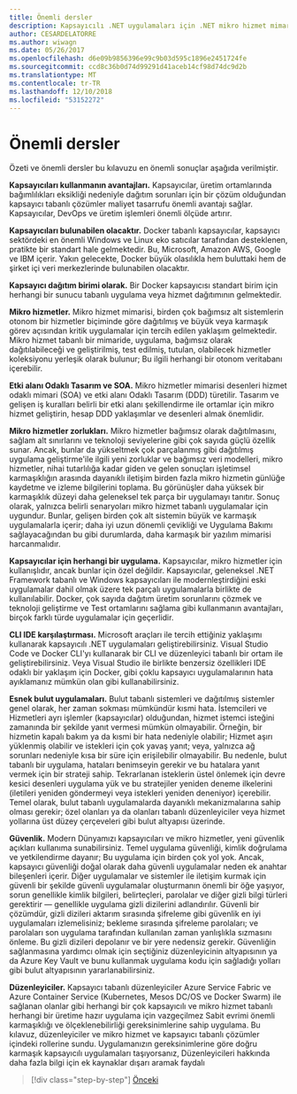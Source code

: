 ```yaml
---
title: Önemli dersler
description: Kapsayıcılı .NET uygulamaları için .NET mikro hizmet mimarisi | önemli dersler
author: CESARDELATORRE
ms.author: wiwagn
ms.date: 05/26/2017
ms.openlocfilehash: d6e09b9856396e99c9b03d595c1896e2451724fe
ms.sourcegitcommit: ccd8c36b0d74d99291d41aceb14cf98d74dc9d2b
ms.translationtype: MT
ms.contentlocale: tr-TR
ms.lasthandoff: 12/10/2018
ms.locfileid: "53152272"
---
```

# <a name="key-takeaways"></a>Önemli dersler

Özeti ve önemli dersler bu kılavuzu en önemli sonuçlar aşağıda verilmiştir.

**Kapsayıcıları kullanmanın avantajları.** Kapsayıcılar, üretim ortamlarında bağımlılıkları eksikliği nedeniyle dağıtım sorunları için bir çözüm olduğundan kapsayıcı tabanlı çözümler maliyet tasarrufu önemli avantajı sağlar. Kapsayıcılar, DevOps ve üretim işlemleri önemli ölçüde artırır.

**Kapsayıcıları bulunabilen olacaktır.** Docker tabanlı kapsayıcılar, kapsayıcı sektördeki en önemli Windows ve Linux eko satıcılar tarafından desteklenen, pratikte bir standart hale gelmektedir. Bu, Microsoft, Amazon AWS, Google ve IBM içerir. Yakın gelecekte, Docker büyük olasılıkla hem buluttaki hem de şirket içi veri merkezlerinde bulunabilen olacaktır.

**Kapsayıcı dağıtım birimi olarak.** Bir Docker kapsayıcısı standart birim için herhangi bir sunucu tabanlı uygulama veya hizmet dağıtımının gelmektedir.

**Mikro hizmetler.** Mikro hizmet mimarisi, birden çok bağımsız alt sistemlerin otonom bir hizmetler biçiminde göre dağıtılmış ve büyük veya karmaşık görev açısından kritik uygulamalar için tercih edilen yaklaşım gelmektedir. Mikro hizmet tabanlı bir mimaride, uygulama, bağımsız olarak dağıtılabileceği ve geliştirilmiş, test edilmiş, tutulan, olabilecek hizmetler koleksiyonu yerleşik olarak bulunur; Bu ilgili herhangi bir otonom veritabanı içerebilir.

**Etki alanı Odaklı Tasarım ve SOA.** Mikro hizmetler mimarisi desenleri hizmet odaklı mimari (SOA) ve etki alanı Odaklı Tasarım (DDD) türetilir. Tasarım ve gelişen iş kuralları belirli bir etki alanı şekillendirme ile ortamlar için mikro hizmet geliştirin, hesap DDD yaklaşımlar ve desenleri almak önemlidir.

**Mikro hizmetler zorlukları.** Mikro hizmetler bağımsız olarak dağıtılmasını, sağlam alt sınırlarını ve teknoloji seviyelerine gibi çok sayıda güçlü özellik sunar. Ancak, bunlar da yükseltmek çok parçalanmış gibi dağıtılmış uygulama geliştirme'ile ilgili yeni zorluklar ve bağımsız veri modelleri, mikro hizmetler, nihai tutarlılığa kadar giden ve gelen sonuçları işletimsel karmaşıklığın arasında dayanıklı iletişim birden fazla mikro hizmetin günlüğe kaydetme ve izleme bilgilerini toplama. Bu görünüşler daha yüksek bir karmaşıklık düzeyi daha geleneksel tek parça bir uygulamayı tanıtır. Sonuç olarak, yalnızca belirli senaryoları mikro hizmet tabanlı uygulamalar için uygundur. Bunlar, gelişen birden çok alt sistemin büyük ve karmaşık uygulamalarla içerir; daha iyi uzun dönemli çevikliği ve Uygulama Bakımı sağlayacağından bu gibi durumlarda, daha karmaşık bir yazılım mimarisi harcanmalıdır.

**Kapsayıcılar için herhangi bir uygulama.** Kapsayıcılar, mikro hizmetler için kullanışlıdır, ancak bunlar için özel değildir. Kapsayıcılar, geleneksel .NET Framework tabanlı ve Windows kapsayıcıları ile modernleştirdiğini eski uygulamalar dahil olmak üzere tek parçalı uygulamalarla birlikte de kullanılabilir. Docker, çok sayıda dağıtım üretim sorunlarını çözmek ve teknoloji geliştirme ve Test ortamlarını sağlama gibi kullanmanın avantajları, birçok farklı türde uygulamalar için geçerlidir.

**CLI IDE karşılaştırması.** Microsoft araçları ile tercih ettiğiniz yaklaşımı kullanarak kapsayıcılı .NET uygulamaları geliştirebilirsiniz. Visual Studio Code ve Docker CLI'yı kullanarak bir CLI ve düzenleyici tabanlı bir ortam ile geliştirebilirsiniz. Veya Visual Studio ile birlikte benzersiz özellikleri IDE odaklı bir yaklaşım için Docker, gibi çoklu kapsayıcı uygulamalarının hata ayıklamanız mümkün olan gibi kullanabilirsiniz.

**Esnek bulut uygulamaları.** Bulut tabanlı sistemleri ve dağıtılmış sistemler genel olarak, her zaman sokması mümkündür kısmi hata. İstemcileri ve Hizmetleri ayrı işlemler (kapsayıcılar) olduğundan, hizmet istemci isteğini zamanında bir şekilde yanıt vermesi mümkün olmayabilir. Örneğin, bir hizmetin kapalı bakım ya da kısmi bir hata nedeniyle olabilir; Hizmet aşırı yüklenmiş olabilir ve istekleri için çok yavaş yanıt; veya, yalnızca ağ sorunları nedeniyle kısa bir süre için erişilebilir olmayabilir. Bu nedenle, bulut tabanlı bir uygulama, hataları benimseyin gerekir ve bu hatalara yanıt vermek için bir strateji sahip. Tekrarlanan isteklerin üstel önlemek için devre kesici desenleri uygulama yük ve bu stratejiler yeniden deneme ilkelerini (iletileri yeniden göndermeyi veya istekleri yeniden deneniyor) içerebilir. Temel olarak, bulut tabanlı uygulamalarda dayanıklı mekanizmalarına sahip olması gerekir; özel olanları ya da olanları tabanlı düzenleyiciler veya hizmet yollarına üst düzey çerçeveleri gibi bulut altyapısı üzerinde.

**Güvenlik.** Modern Dünyamızı kapsayıcıları ve mikro hizmetler, yeni güvenlik açıkları kullanıma sunabilirsiniz. Temel uygulama güvenliği, kimlik doğrulama ve yetkilendirme dayanır; Bu uygulama için birden çok yol yok. Ancak, kapsayıcı güvenliği doğal olarak daha güvenli uygulamalar neden ek anahtar bileşenleri içerir. Diğer uygulamalar ve sistemler ile iletişim kurmak için güvenli bir şekilde güvenli uygulamalar oluşturmanın önemli bir öğe yaşıyor, sorun genellikle kimlik bilgileri, belirteçleri, parolalar ve diğer gizli bilgi türleri gerektirir — genellikle uygulama gizli dizilerini adlandırılır. Güvenli bir çözümdür, gizli dizileri aktarım sırasında şifreleme gibi güvenlik en iyi uygulamaları izlemelisiniz; bekleme sırasında şifreleme parolaları; ve parolaları son uygulama tarafından kullanılan zaman yanlışlıkla sızmasını önleme. Bu gizli dizileri depolanır ve bir yere nedensiz gerekir. Güvenliğin sağlanmasına yardımcı olmak için seçtiğiniz düzenleyicinin altyapısının ya da Azure Key Vault ve bunu kullanmak uygulama kodu için sağladığı yolları gibi bulut altyapısının yararlanabilirsiniz.

**Düzenleyiciler.** Kapsayıcı tabanlı düzenleyiciler Azure Service Fabric ve Azure Container Service (Kubernetes, Mesos DC/OS ve Docker Swarm) ile sağlanan olanlar gibi herhangi bir çok kapsayıcılı ve mikro hizmet tabanlı herhangi bir üretime hazır uygulama için vazgeçilmez Sabit evrimi önemli karmaşıklığı ve ölçeklenebilirliği gereksinimlerine sahip uygulama. Bu kılavuz, düzenleyiciler ve mikro hizmet ve kapsayıcı tabanlı çözümler içindeki rollerine sundu. Uygulamanızın gereksinimlerine göre doğru karmaşık kapsayıcılı uygulamaları taşıyorsanız, Düzenleyicileri hakkında daha fazla bilgi için ek kaynaklar dışarı aramak faydalı

>[!div class="step-by-step"]
>[Önceki](secure-net-microservices-web-applications/azure-key-vault-protects-secrets.md)